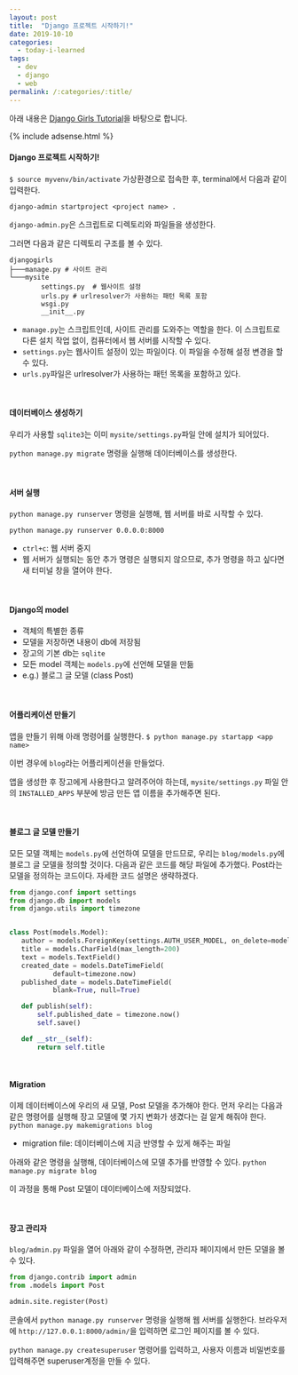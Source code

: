 ```yaml
---
layout: post
title:  "Django 프로젝트 시작하기!"
date: 2019-10-10
categories:
  - today-i-learned
tags:
  - dev
  - django
  - web
permalink: /:categories/:title/
---
```

아래 내용은 [Django Girls Tutorial](https://tutorial.djangogirls.org/ko)을 바탕으로 합니다.

{% include adsense.html %}

#### Django 프로젝트 시작하기!
`$ source myvenv/bin/activate` 가상환경으로 접속한 후, terminal에서 다음과 같이 입력한다.

`django-admin startproject <project name> .`

`django-admin.py`은 스크립트로 디렉토리와 파일들을 생성한다.

그러면 다음과 같은 디렉토리 구조를 볼 수 있다.
```
djangogirls
├───manage.py # 사이트 관리
└───mysite
        settings.py  # 웹사이트 설정
        urls.py # urlresolver가 사용하는 패턴 목록 포함
        wsgi.py
        __init__.py
```

- `manage.py`는 스크립트인데, 사이트 관리를 도와주는 역할을 한다. 이 스크립트로 다른 설치 작업 없이, 컴퓨터에서 웹 서버를 시작할 수 있다.
- `settings.py`는 웹사이트 설정이 있는 파일이다. 이 파일을 수정해 설정 변경을 할 수 있다.
- `urls.py`파일은 urlresolver가 사용하는 패턴 목록을 포함하고 있다.

<br/>

#### 데이터베이스 생성하기
우리가 사용할 `sqlite3`는 이미 `mysite/settings.py`파일 안에 설치가 되어있다.

`python manage.py migrate` 명령을 실행해 데이터베이스를 생성한다.

<br/>

#### 서버 실행
`python manage.py runserver` 명령을 실행해, 웹 서버를 바로 시작할 수 있다.

`python manage.py runserver 0.0.0.0:8000`

- `ctrl+c`: 웹 서버 중지
- 웹 서버가 실행되는 동안 추가 명령은 실행되지 않으므로, 추가 명령을 하고 싶다면 새 터미널 창을 열어야 한다.

<br/>

#### Django의 model
- 객체의 특별한 종류
- 모델을 저장하면 내용이 db에 저장됨
- 장고의 기본 db는 `sqlite`
- 모든 model 객체는 `models.py`에 선언해 모델을 만듦
- e.g.) 블로그 글 모델 (class Post)   

<br/>

#### 어플리케이션 만들기
앱을 만들기 위해 아래 명령어를 실행한다.
`$ python manage.py startapp <app name>`

이번 경우에 `blog`라는 어플리케이션을 만들었다.

앱을 생성한 후 장고에게 사용한다고 알려주어야 하는데, `mysite/settings.py` 파일 안의 `INSTALLED_APPS` 부분에 방금 만든 앱 이름을 추가해주면 된다.

<br/>

#### 블로그 글 모델 만들기
 모든 모델 객체는 `models.py`에 선언하여 모델을 만드므로, 우리는 `blog/models.py`에 블로그 글 모델을 정의할 것이다. 다음과 같은 코드를 해당 파일에 추가했다. Post라는 모델을 정의하는 코드이다. 자세한 코드 설명은 생략하겠다.

 ```python
from django.conf import settings
from django.db import models
from django.utils import timezone


class Post(models.Model):
    author = models.ForeignKey(settings.AUTH_USER_MODEL, on_delete=models.CASCADE)
    title = models.CharField(max_length=200)
    text = models.TextField()
    created_date = models.DateTimeField(
            default=timezone.now)
    published_date = models.DateTimeField(
            blank=True, null=True)

    def publish(self):
        self.published_date = timezone.now()
        self.save()

    def __str__(self):
        return self.title

 ```

<br/>

#### Migration
이제 데이터베이스에 우리의 새 모델, Post 모델을 추가해야 한다. 먼저 우리는 다음과 같은 명령어를 실행해 장고 모델에 몇 가지 변화가 생겼다는 걸 알게 해줘야 한다.
`python manage.py makemigrations blog`

- migration file: 데이터베이스에 지금 반영할 수 있게 해주는 파일

아래와 같은 명령을 실행해, 데이터베이스에 모델 추가를 반영할 수 있다.
`python manage.py migrate blog`

이 과정을 통해 Post 모델이 데이터베이스에 저장되었다.

<br/>

#### 장고 관리자
`blog/admin.py` 파일을 열어 아래와 같이 수정하면, 관리자 페이지에서 만든 모델을 볼 수 있다.

``` python
from django.contrib import admin
from .models import Post

admin.site.register(Post)
```
콘솔에서 `python manage.py runserver` 명령을 실행해 웹 서버를 실행한다. 브라우저에 `http://127.0.0.1:8000/admin/`을 입력하면 로그인 페이지를 볼 수 있다.

`python manage.py createsuperuser` 명령어를 입력하고, 사용자 이름과 비밀번호를 입력해주면 superuser계정을 만들 수 있다.
